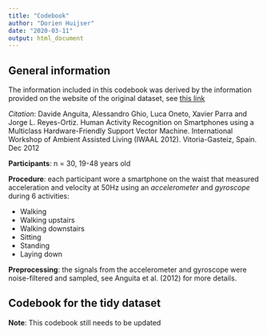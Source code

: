 ```yaml
---
title: "Codebook"
author: "Dorien Huijser"
date: "2020-03-11"
output: html_document
---
```


## General information
The information included in this codebook was derived by the information provided on the website of the original dataset, see [this link](http://archive.ics.uci.edu/ml/datasets/Human+Activity+Recognition+Using+Smartphones)

*Citation*: Davide Anguita, Alessandro Ghio, Luca Oneto, Xavier Parra and Jorge L. Reyes-Ortiz. Human Activity Recognition on Smartphones using a Multiclass Hardware-Friendly Support Vector Machine. International Workshop of Ambient Assisted Living (IWAAL 2012). Vitoria-Gasteiz, Spain. Dec 2012

**Participants**: n = 30, 19-48 years old

**Procedure**: each participant wore a smartphone on the waist that measured acceleration and velocity at 50Hz using an *accelerometer* and *gyroscope* during 6 activities:

- Walking
- Walking upstairs
- Walking downstairs
- Sitting
- Standing
- Laying down

**Preprocessing**: the signals from the accelerometer and gyroscope were noise-filtered and sampled, see Anguita et al. (2012) for more details.

## Codebook for the tidy dataset
**Note**: This codebook still needs to be updated